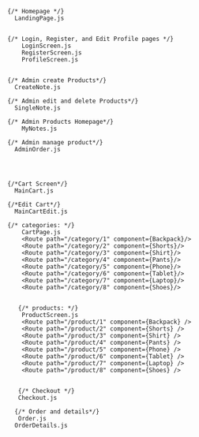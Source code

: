     {/* Homepage */}
      LandingPage.js


    {/* Login, Register, and Edit Profile pages */}
        LoginScreen.js
        RegisterScreen.js
        ProfileScreen.js


    {/* Admin create Products*/}
      CreateNote.js

    {/* Admin edit and delete Products*/}
      SingleNote.js

    {/* Admin Products Homepage*/}
        MyNotes.js

    {/* Admin manage product*/}
      AdminOrder.js



        
    {/*Cart Screen*/}
      MainCart.js
    
    {/*Edit Cart*/}
      MainCartEdit.js
      
    {/* categories: */}
        CartPage.js
        <Route path="/category/1" component={Backpack}/>
        <Route path="/category/2" component={Shorts}/>
        <Route path="/category/3" component={Shirt}/>
        <Route path="/category/4" component={Pants}/>
        <Route path="/category/5" component={Phone}/>
        <Route path="/category/6" component={Tablet}/>
        <Route path="/category/7" component={Laptop}/>
        <Route path="/category/8" component={Shoes}/>
       

       {/* products: */}
        ProductScreen.js
        <Route path="/product/1" component={Backpack} />
        <Route path="/product/2" component={Shorts} />
        <Route path="/product/3" component={Shirt} />
        <Route path="/product/4" component={Pants} />
        <Route path="/product/5" component={Phone} />
        <Route path="/product/6" component={Tablet} />
        <Route path="/product/7" component={Laptop} />
        <Route path="/product/8" component={Shoes} />
       

       {/* Checkout */}
       Checkout.js

      {/* Order and details*/}
       Order.js
      OrderDetails.js